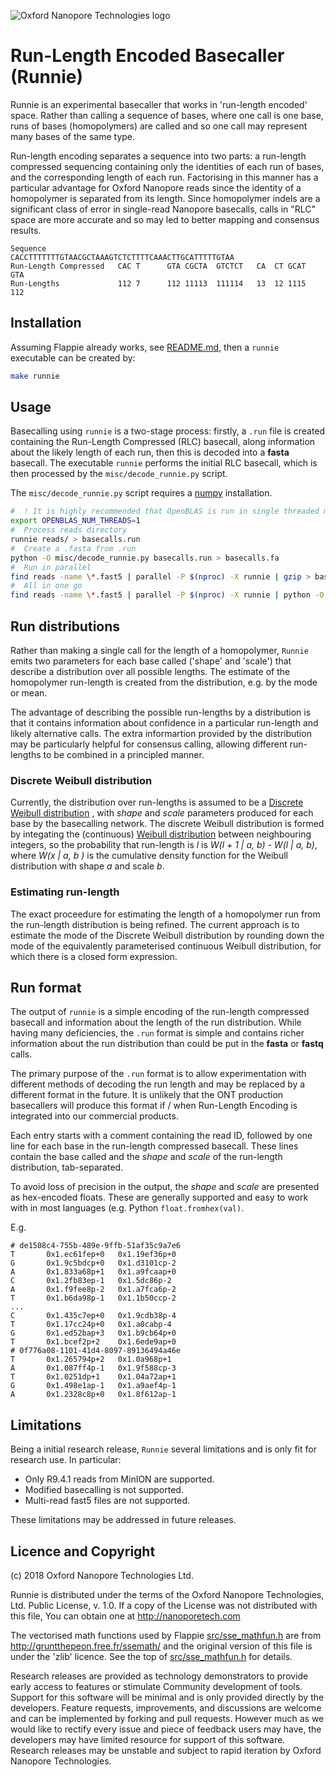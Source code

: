 ![Oxford Nanopore Technologies logo](images/ONT_logo_590x106.png)


# Run-Length Encoded Basecaller (Runnie)
Runnie is an experimental basecaller that works in 'run-length encoded' space.
Rather than calling a sequence of bases, where one call is one base, runs of
bases (homopolymers) are called and so one call may represent many bases of the
same type.

Run-length encoding separates a sequence into two parts: a run-length
compressed sequencing containing only the identities of each run of bases, and
the corresponding length of each run.  Factorising in this manner has a
particular advantage for Oxford Nanopore reads since the identity of a
homopolymer is separated from its length.  Since homopolymer indels are a
significant class of error in single-read Nanopore basecalls, calls in "RLC" space
are more accurate and so may led to better mapping and consensus results.

    Sequence                CACCTTTTTTTGTAACGCTAAAGTCTCTTTTCAAACTTGCATTTTTGTAA
    Run-Length Compressed   CAC T      GTA CGCTA  GTCTCT   CA  CT GCAT    GTA
    Run-Lengths             112 7      112 11113  111114   13  12 1115    112


##  Installation
Assuming Flappie already works, see [README.md](README.md), then a `runnie` executable
can be created by:
```bash
make runnie
```

##  Usage
Basecalling using `runnie` is a two-stage process: firstly, a `.run` file is
created containing the Run-Length Compressed (RLC) basecall, along information
about the likely length of each run, then this is decoded into a **fasta**
basecall.  The executable `runnie` performs the initial RLC basecall, which is
then processed by the `misc/decode_runnie.py` script.

The `misc/decode_runnie.py` script requires a [numpy](https://www.numpy.org) installation.

```bash
#  ! It is highly recommended that OpenBLAS is run in single threaded mode
export OPENBLAS_NUM_THREADS=1
#  Process reads directory
runnie reads/ > basecalls.run
#  Create a .fasta from .run
python -O misc/decode_runnie.py basecalls.run > basecalls.fa 
#  Run in parallel
find reads -name \*.fast5 | parallel -P $(nproc) -X runnie | gzip > basecalls.run.gz
#  All in one go
find reads -name \*.fast5 | parallel -P $(nproc) -X runnie | python -O misc/decode_runnie.py --threads 4 > basecalls.fa
```

##  Run distributions
Rather than making a single call for the length of a homopolymer, `Runnie`
emits two parameters for each base called ('shape' and 'scale') that describe a
distribution over all possible lengths.  The estimate of the homopolymer
run-length is created from the distribution, e.g. by the mode or mean.

The advantage of describing the possible run-lengths by a distribution is that
it contains information about confidence in a particular run-length and likely
alternative calls.  The extra informartion provided by the distribution may be
particularly helpful for consensus calling, allowing different run-lengths to
be combined in a principled manner.

###  Discrete Weibull distribution
Currently, the distribution over run-lengths is assumed to be a [Discrete
Weibull
distribution](https://en.wikipedia.org/wiki/Discrete_Weibull_distribution) ,
with _shape_ and _scale_ parameters produced for each base by the basecalling
network.  The discrete Weibull distribution is formed by integating the
(continuous) [Weibull
distribution](https://en.wikipedia.org/wiki/Discrete_Weibull_distribution)
between neighbouring integers, so the probability that run-length is *l* is
*W(l + 1 | a, b) - W(l | a, b)*, where *W(x | a, b )* is the cumulative density
function for the Weibull distribution with shape *a* and scale *b*.

###  Estimating run-length
The exact proceedure for estimating the length of a homopolymer run from the
run-length distribution is being refined.  The current approach is to estimate
the mode of the Discrete Weibull distribution by rounding down the mode of the
equivalently parameterised continuous Weibull distribution, for which there is
a closed form expression.


##  Run format
The output of `runnie` is a simple encoding of the run-length compressed
basecall and information about the length of the run distribution.  While
having many deficiencies, the `.run` format is simple and contains richer
information about the run distribution than could be put in the **fasta** or
**fastq** calls.  

The primary purpose of the `.run` format is to allow experimentation with
different methods of decoding the run length and may be replaced by a different
format in the future.  It is unlikely that the ONT production basecallers will
produce this format if / when Run-Length Encoding is integrated into our
commercial products.

  
Each entry starts with a comment containing the read ID, followed by one line
for each base in the run-length compressed basecall.  These lines contain the
base called and the _shape_ and _scale_ of the run-length distribution,
tab-separated.

To avoid loss of precision in the output, the _shape_ and _scale_ are presented
as hex-encoded floats.  These are generally supported and easy to work with in
most languages (e.g. Python `float.fromhex(val)`.


E.g.

    # de1508c4-755b-489e-9ffb-51af35c9a7e6
    T       0x1.ec61fep+0   0x1.19ef36p+0
    G       0x1.9c5bdcp+0   0x1.d3101cp-2
    A       0x1.833a68p+1   0x1.a9fcaap+0
    C       0x1.2fb83ep-1   0x1.5dc86p-2
    A       0x1.f9fee8p-2   0x1.a7fca6p-2
    T       0x1.b6da98p-1   0x1.1b50ccp-2
    ...
    C       0x1.435c7ep+0   0x1.9cdb38p-4
    T       0x1.17cc24p+0   0x1.a0cabp-4
    G       0x1.ed52bap+3   0x1.b9cb64p+0
    T       0x1.bcef2p+2    0x1.6ede9ap+0
    # 0f776a08-1101-41d4-8097-89136494a46e
    T       0x1.265794p+2   0x1.0a968p+1
    A       0x1.087ff4p-1   0x1.9f588cp-3
    T       0x1.0251dp+1    0x1.04a72ap+1
    G       0x1.498e1ap-1   0x1.a9aef4p-1
    A       0x1.2328c8p+0   0x1.8f612ap-1


##  Limitations
Being a initial research release, `Runnie` several limitations and is only
fit for research use. In particular:

* Only R9.4.1 reads from MinION are supported.
* Modified basecalling is not supported.
* Multi-read fast5 files are not supported.

These limitations may be addressed in future releases.


## Licence and Copyright
(c) 2018 Oxford Nanopore Technologies Ltd.

Runnie is distributed under the terms of the Oxford Nanopore Technologies, Ltd.
Public License, v. 1.0.  If a copy of the License was not distributed with this
file, You can obtain one at http://nanoporetech.com



The vectorised math functions used by Flappie
[src/sse_mathfun.h](src/sse_mathfun.h) are from
http://gruntthepeon.free.fr/ssemath/ and the original version of this file is
under the 'zlib' licence.  See the top of
[src/sse_mathfun.h](src/sse_mathfun.h) for details.


Research releases are provided as technology demonstrators to provide early
access to features or stimulate Community development of tools.  Support for
this software will be minimal and is only provided directly by the developers.
Feature requests, improvements, and discussions are welcome and can be
implemented by forking and pull requests.  However much as we would like to
rectify every issue and piece of feedback users may have, the developers may
have limited resource for support of this software.  Research releases may be
unstable and subject to rapid iteration by Oxford Nanopore Technologies.
